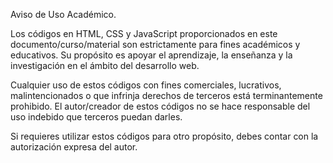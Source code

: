 Aviso de Uso Académico.

Los códigos en HTML, CSS y JavaScript proporcionados en este documento/curso/material son estrictamente para fines académicos y educativos. 
Su propósito es apoyar el aprendizaje, la enseñanza y la investigación en el ámbito del desarrollo web.

Cualquier uso de estos códigos con fines comerciales, lucrativos, malintencionados o que infrinja derechos de terceros está terminantemente prohibido.
El autor/creador de estos códigos no se hace responsable del uso indebido que terceros puedan darles.

Si requieres utilizar estos códigos para otro propósito, debes contar con la autorización expresa del autor.
